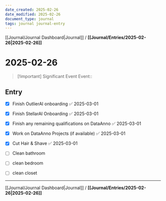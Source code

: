 ```yaml
---
date_created: 2025-02-26
date_modified: 2025-02-26
document_type: journal
tags: journal journal-entry
---
```

[[Journal/Journal Dashboard|Journal]] / **[[Journal/Entries/2025-02-26|2025-02-26]]**
# 2025-02-26

> [!important] Significant Event
> Event:: 

## Entry

- [x] Finish OutlierAI onboarding ✅ 2025-03-01
- [x] Finish StellarAI Onboarding ✅ 2025-03-01
- [x] Finish any remaining qualifications on DataAnno ✅ 2025-03-01
- [x] Work on DataAnno Projects (if available) ✅ 2025-03-01
- [x] Cut Hair & Shave ✅ 2025-03-01
- [ ] Clean bathroom 
- [ ] clean bedroom
- [ ] clean closet


---
[[Journal/Journal Dashboard|Journal]] / **[[Journal/Entries/2025-02-26|2025-02-26]]**
